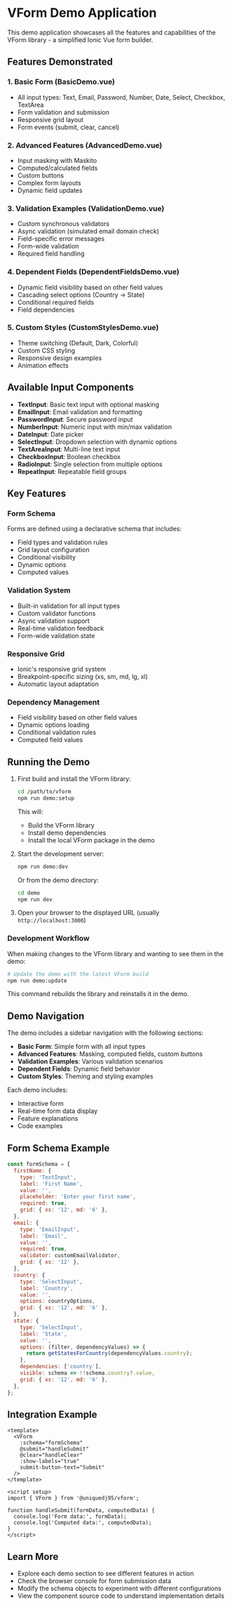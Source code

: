 # VForm Demo Application

This demo application showcases all the features and capabilities of the VForm library - a simplified Ionic Vue form builder.

## Features Demonstrated

### 1. Basic Form (BasicDemo.vue)

- All input types: Text, Email, Password, Number, Date, Select, Checkbox, TextArea
- Form validation and submission
- Responsive grid layout
- Form events (submit, clear, cancel)

### 2. Advanced Features (AdvancedDemo.vue)

- Input masking with Maskito
- Computed/calculated fields
- Custom buttons
- Complex form layouts
- Dynamic field updates

### 3. Validation Examples (ValidationDemo.vue)

- Custom synchronous validators
- Async validation (simulated email domain check)
- Field-specific error messages
- Form-wide validation
- Required field handling

### 4. Dependent Fields (DependentFieldsDemo.vue)

- Dynamic field visibility based on other field values
- Cascading select options (Country → State)
- Conditional required fields
- Field dependencies

### 5. Custom Styles (CustomStylesDemo.vue)

- Theme switching (Default, Dark, Colorful)
- Custom CSS styling
- Responsive design examples
- Animation effects

## Available Input Components

- **TextInput**: Basic text input with optional masking
- **EmailInput**: Email validation and formatting
- **PasswordInput**: Secure password input
- **NumberInput**: Numeric input with min/max validation
- **DateInput**: Date picker
- **SelectInput**: Dropdown selection with dynamic options
- **TextAreaInput**: Multi-line text input
- **CheckboxInput**: Boolean checkbox
- **RadioInput**: Single selection from multiple options
- **RepeatInput**: Repeatable field groups

## Key Features

### Form Schema

Forms are defined using a declarative schema that includes:

- Field types and validation rules
- Grid layout configuration
- Conditional visibility
- Dynamic options
- Computed values

### Validation System

- Built-in validation for all input types
- Custom validator functions
- Async validation support
- Real-time validation feedback
- Form-wide validation state

### Responsive Grid

- Ionic's responsive grid system
- Breakpoint-specific sizing (xs, sm, md, lg, xl)
- Automatic layout adaptation

### Dependency Management

- Field visibility based on other field values
- Dynamic options loading
- Conditional validation rules
- Computed field values

## Running the Demo

1. First build and install the VForm library:

   ```bash
   cd /path/to/vform
   npm run demo:setup
   ```

   This will:

   - Build the VForm library
   - Install demo dependencies
   - Install the local VForm package in the demo

2. Start the development server:

   ```bash
   npm run demo:dev
   ```

   Or from the demo directory:

   ```bash
   cd demo
   npm run dev
   ```

3. Open your browser to the displayed URL (usually `http://localhost:3000`)

### Development Workflow

When making changes to the VForm library and wanting to see them in the demo:

```bash
# Update the demo with the latest VForm build
npm run demo:update
```

This command rebuilds the library and reinstalls it in the demo.

## Demo Navigation

The demo includes a sidebar navigation with the following sections:

- **Basic Form**: Simple form with all input types
- **Advanced Features**: Masking, computed fields, custom buttons
- **Validation Examples**: Various validation scenarios
- **Dependent Fields**: Dynamic field behavior
- **Custom Styles**: Theming and styling examples

Each demo includes:

- Interactive form
- Real-time form data display
- Feature explanations
- Code examples

## Form Schema Example

```javascript
const formSchema = {
  firstName: {
    type: 'TextInput',
    label: 'First Name',
    value: '',
    placeholder: 'Enter your first name',
    required: true,
    grid: { xs: '12', md: '6' },
  },
  email: {
    type: 'EmailInput',
    label: 'Email',
    value: '',
    required: true,
    validator: customEmailValidator,
    grid: { xs: '12' },
  },
  country: {
    type: 'SelectInput',
    label: 'Country',
    value: '',
    options: countryOptions,
    grid: { xs: '12', md: '6' },
  },
  state: {
    type: 'SelectInput',
    label: 'State',
    value: '',
    options: (filter, dependencyValues) => {
      return getStatesForCountry(dependencyValues.country);
    },
    dependencies: ['country'],
    visible: schema => !!schema.country?.value,
    grid: { xs: '12', md: '6' },
  },
};
```

## Integration Example

```vue
<template>
  <VForm
    :schema="formSchema"
    @submit="handleSubmit"
    @clear="handleClear"
    :show-labels="true"
    submit-button-text="Submit"
  />
</template>

<script setup>
import { VForm } from '@uniquedj95/vform';

function handleSubmit(formData, computedData) {
  console.log('Form data:', formData);
  console.log('Computed data:', computedData);
}
</script>
```

## Learn More

- Explore each demo section to see different features in action
- Check the browser console for form submission data
- Modify the schema objects to experiment with different configurations
- View the component source code to understand implementation details
